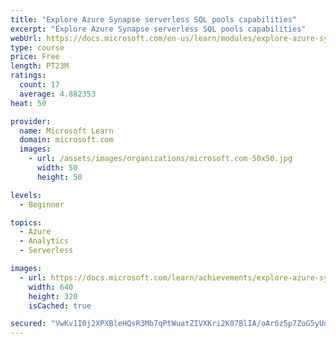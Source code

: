 ```yaml
---
title: "Explore Azure Synapse serverless SQL pools capabilities"
excerpt: "Explore Azure Synapse serverless SQL pools capabilities"
webUrl: https://docs.microsoft.com/en-us/learn/modules/explore-azure-synapse-serverless-sql-pools-capabilities/
type: course
price: Free
length: PT23M
ratings:
  count: 17
  average: 4.882353
heat: 50

provider:
  name: Microsoft Learn
  domain: microsoft.com
  images:
    - url: /assets/images/organizations/microsoft.com-50x50.jpg
      width: 50
      height: 50

levels:
  - Beginner

topics:
  - Azure
  - Analytics
  - Serverless

images:
  - url: https://docs.microsoft.com/learn/achievements/explore-azure-synapse-serverless-sql-pools-capabilities-social.png
    width: 640
    height: 320
    isCached: true

secured: "VwKv1I0j2XPXBleHQsR3Mb7qPtWuatZIVXKri2K07BlIA/oAr6z5p7ZoG5yUqxkaUC056kAHB+7qajdomksAfRJiDdzYrWGDOrn8OROdOoD4UIpn1dFmCXZCONO1YoS4hFqqf8g4cyiGucFoWEwSyPrF96sZXIED55vGOz6iM5nwvxRY5p0WFDsuper7+l8wg7e2ZuVWUTE60F8wJFWannhIpzPOobIuNnR0yA/w/R+lptDZ2dOTZQt/k/kdhPsjFqCrWCRx86Gip73zU3XHBa6KtSyU6XubQEp4km5ukE453lgDGop7MSxBpEkpgOhZgtRznN87XfbmErttbdZN75+flqWV1aVWsSaBhomvafWF0GlYT8X9a/iiR5lsR4EtJZUhdH/cPuHvrVhCK/xEsqia3aOGxTD1G82cS4XButA=;y4P6RKDtNpFoNAETYiTlRQ=="
---
```


